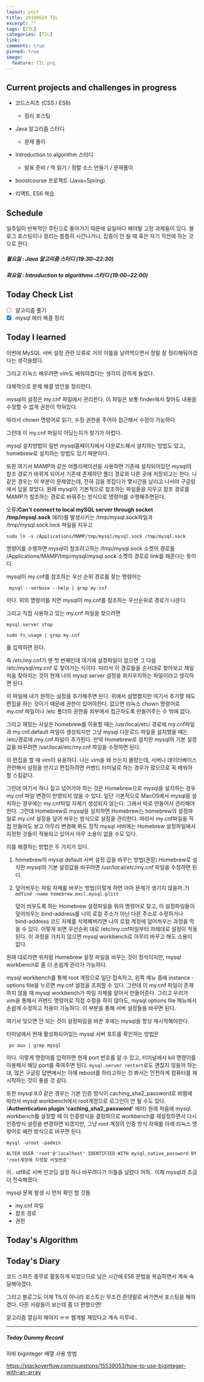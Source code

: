 ```yaml
---
layout: post
title: 20180624 TIL
excerpt: ""
tags: [TIL]
categories: [TIL]
link:
comments: true
pinned: true
image:
  feature: TIL.png
---
```


## Current projects and challenges in progress

- 코드스피츠 (CSS / ES6)

  - 정리 포스팅

- Java 알고리즘 스터디 

  - 문제 풀이

- Introduction to algorithm 스터디

  - 발표 준비 / 책 읽기 / 정렬 소스 만들기 / 문제풀이

- boostcourse 프로젝트 (Java+Spring)

- 리액트, ES6 복습

  

## Schedule

일주일이 반복적인 루틴으로 돌아가기 때문에 요일마다 해야될 고정 과제들이 있다. 블로그 포스팅이나 정리는 틈틈히 시간나거나, 집중이 안 될 때 혹은 자기 직전에 하는 것으로 한다.

##### 월요일 : Java 알고리즘 스터디  (19:30~22:30)

##### 화요일 : Introduction to algorithms 스터디 (19:00~22:00)

## Today Check List

- [ ] 알고리즘 풀기
- [x] mysql 에러 해결 정리

## Today I learned

이번에 MySQL 서버 설정 관련 오류로 거의 이틀을 날려먹으면서 정말 잘 정리해둬야겠다는 생각을했다.

그리고 리눅스 배우려면 vim도 배워야겠다는 생각이 강하게 들었다.



대체적으로 문제 해결 방안을 정리한다.

mysql의 설정은 my.cnf 파일에서 관리한다. 이 파일은 보통 finder에서 찾아도 내용을 수정할 수 없게 권한이 막혀있다. 

따라서 chown 명령어로 읽기, 수정 권한을 주어야 접근해서 수정이 가능하다.

그런데 이 my.cnf 파일이 어딨는지가 찾기가 어렵다.

mysql 설치방법이 일반 mysql홈페이지에서 다운로드해서 설치하는 방법도 있고, homebrew로 설치하는 방법도 있기 때문이다.

또한 여기서 MAMP와 같은 어플리케이션을 사용하면 기존에 설치되어있던 mysql의 참조 경로가 바뀌게 되어서 기존에 존재하던 폴더 경로와 다른 곳에 저장되고는 한다. 나 같은 경우는 이 부분이 문제였는데, 전혀 감을 못잡다가 몇시간을 날리고 나서야 구글링에서 답을 찾았다. 원래 mysql이 기본적으로 참조하는 파일들을 지우고 참조 경로를 MAMP가 참조하는 경로로 바꿔주는 방식으로 명령어를 수행해주면된다.

오류(**Can't connect to local mySQL server through socket /tmp/mysql.sock** 에러)를 발생시키는 /tmp/mysql.sock파일과 /tmp/mysql.sock.lock 파일을 지우고

```sudo ln -s /Applications/MAMP/tmp/mysql/mysql.sock /tmp/mysql.sock ```

명령어를 수행하면 mysql이 참조려고하는 /tmp/mysql.sock 소켓의 경로를 /Applications/MAMP/tmp/mysql/mysql.sock 소켓의 경로로 link를 해준다는 뜻이다.

mysql이 my.cnf를 참조하는 우선 순위 경로를 찾는 명령어는

``` mysql --verbose --help | grep my.cnf ```

이다. 위의 명령어를 치면 mysql이 my.cnf를 참조하는 우선순위로 경로가 나온다.

그리고 직접 사용하고 있는 my.cnf 파일을 찾으려면

```mysql.server stop```

```sudo fs_usage | grep my.cnf ```

를 입력하면 된다.

즉 /etc/my.cnf가 맨 첫 번째인데 여기에 설정파일이 없으면 그 다음 /etc/mysql/my.cnf 로 찾아가는 식이다. 따라서 이 경로들을 순서대로 찾아보고 제일 처음 찾아지는 것이 현재 나의 mysql server 설정을 좌지우지하는 파일이라고 생각하면 된다.

이 파일에 내가 원하는 설정을 추가해주면 된다. 위에서 설명했지만 여기서 추가할 때도 편집을 하는 것이기 때문에 권한이 있어야한다. 없으면 리눅스 chown 명령어로 my.cnf 파일이나 /etc 폴더의 권한을 외부에서 접근하도록 만들어주는 수 밖에 없다.

그리고 재밌는 사실은  homebrew를 이용할 때는 /usr/local/etc/ 경로에 my.cnf파일과 my.cnf.default 파일이 생성되지만 그냥 mysql 다운로드 파일을 설치했을 때는 /etc/경로에 /my.cnf 파일이 추가된다. 만약 Homebrew로 설치한 mysql의 기본 설정값을 바꾸려면 /usr/local/etc/my.cnf 파일을 수정하면 된다.

이 편집을 할 때 vim이 유용하다. 나는 vim을 왜 쓰는지 몰랐는데, 서버나 데이터베이스 관련해서 설정을 만지고 편집하려면 커멘드 터미널로 하는 경우가 많으므로 꼭 배워야 할 스킬같다.

그런데 여기서 하나 짚고 넘어가야 하는 것은 Homebrew으로 mysql을 설치하는 경우 my.cnf 파일 변경이 반영되지 않을 수 있다. 일단 기본적으로 MacOS에서 mysql을 설치하는 경우에는 my.cnf파일 자체가 생성되지 않는다. 그래서 따로 만들어서 관리해야한다. 그런데 Homebrew로 mysql을 설치하면 Homebrew는 homebrew의 설정파일로 my.cnf 설정을 덮어 씌우는 방식으로 설정을 관리한다. 따라서 my.cnf파일을 직접 만들어도 보고 아무리 변경해 봐도 정작 mysql 서버에는 Homebrew 설정파일에서 지정한 것들이 적용되고 있어서 아무 소용이 없을 수도 있다. 

이를 해결하는 방법은 두 가지가 있다.

1. homebrew의 mysql default 서버 설정 값을 바꾸는 방법(권장)
   Homebrew로 설치한 mysql의 기본 설정값을 바꾸려면 /usr/local/etc/my.cnf 파일을 수정하면 된다.

2. 덮어씌우는 파일 자체를 바꾸는 방법(이렇게 하면 아마 문제가 생기지 않을까..?)
   ```mdfind -name homebrew.mxcl.mysql.plist```

   덮어 씌우도록 하는 Homebrew 설정파일을 위의 명렁어로 찾고, 이 설정파일들이 덮어씌우는 bind-address를 나의 로컬 주소가 아닌 다른 주소로 수정하거나 bind-address 코드 자체를 삭제해버리면 나의 로컬 계정에 덮어씌우는 과정을 막을 수 있다. 이렇게 되면 우선순위 대로 /etc/my.cnf파일부터 차례대로 설정이 적용된다. 이 과정을 거치지 않으면 mysql workbench로 아무리 바꾸고 해도 소용이 없다.

원래 대로라면 위처럼 Homebrew 설정 파일을 바꾸는 것이 정석이지만, mysql workbench로 좀 더 손쉽게 관리가 가능하다.

mysql workbench를 통해 root 계정으로 일단 접속하고, 왼쪽 메뉴 중에 instance - options file을 누르면 my.cnf 설정을 조회할 수 있다. 그런데 이 my.cnf 파일이 존재하지 않을 때 mysql workbench가 파일 자체를 알아서 만들어준다. 그리고 우리가 vim을 통해서 커멘드 명령어로 직접 수정을 하지 않아도, mysql options file 메뉴에서 손쉽게 수정하고 적용이 가능하다. 이 부분을 통해 서버 설정들을 바꾸면 된다.

여기서 잊으면 안 되는 것이 설정파일을 바꾼 후에는 mysql을 항상 재시작해야한다.

터미널에서 현재 활성화되어있는 mysql 서버 포트를 확인하는 방법은

``` ps aux | grep mysql ```

이다. 이렇게 명령어를 입력하면 현재 port 번호를 알 수 있고, 터미널에서 kill 명령어를 이용해서 해당 port를 죽여주면 된다. ```mysql.server restart```로도 괜찮지 않을까 하는데, 많은 구글링 답변에서는 아얘 reboot를 하라고하는 것 봐서는 안전하게 컴퓨터를 재시작하는 것이 좋을 것 같다.

또한 mysql 8.0 같은 경우는 기본 인증 방식이 caching_sha2_password로 바뀜에 따라서 mysql workbench에서 root계정으로 로그인이 안 될 수도 있다.(**Authentication plugin 'caching_sha2_password'** 에러) 원래 처음에 mysql workbench를 설정할 때 이 인증방식을 결정하므로 workbench를 재설정하면서 다시 인증방식 설정을 변경하면 되겠지만, 그냥 root 계정의 인증 방식 자체를 아래 리눅스 명렁어로 예전 방식으로 바꾸면 된다.

```mysql -uroot -padmin```

```ALTER USER 'root'@'localhost' IDENTIFIED WITH mysql_native_password BY 'root계정에 지정할 비밀번호'```

아.. utf8로 서버 인코딩 설정 하나 바꾸려다가 이틀을 날렸다 허허.. 이제 mysql과 조금 더 친숙해졌다.



mysql 문제 발생 시 먼저 확인 할 것들

* my.cnf 파일
* 참조 경로
* 권한



## Today's Algorithm



## Today's Diary

코드 스피츠 총무로 활동하게 되었으므로 남은 시간에 ES6 문법을 복습하면서 계속 숙달해야겠다.

그리고 블로그도 이제 TIL이 아니라 포스트는 무조건 존댓말로 써가면서 포스팅을 해야겠다. 다른 사람들이 보는데 좀 더 편했으면!

알고리즘 열심히 해야지 ㅠㅠ 웹개발 재밌다고 계속 미루네.. 



---

##### Today Dummy Record

자바 biginteger 배열 사용 방법

https://stackoverflow.com/questions/15539053/how-to-use-biginteger-with-an-array


